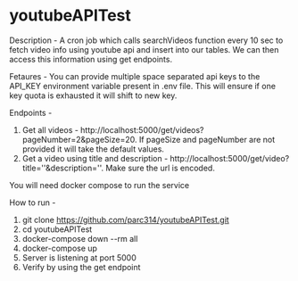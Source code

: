 # youtubeAPITest

Description - A cron job which calls searchVideos function every 10 sec to fetch video info using youtube api and insert into our tables. We can then access this information using get endpoints. 

Fetaures - You can provide multiple space separated api keys to the API_KEY environment variable present in .env file. This will ensure if one key quota is exhausted it will shift to new key.

Endpoints -
1. Get all videos - http://localhost:5000/get/videos?pageNumber=2&pageSize=20. If pageSize and pageNumber are not provided it will take the default values.
2. Get a video using title and description - http://localhost:5000/get/video?title=''&description=''. Make sure the url is encoded.


You will need docker compose to run the service

How to run -
1. git clone https://github.com/parc314/youtubeAPITest.git
2. cd youtubeAPITest
3. docker-compose down --rm all
4. docker-compose up
5. Server is listening at port 5000
6. Verify by using the get endpoint
